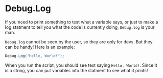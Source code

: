 # Debug.Log 

If you need to print something to test what a variable says, or just to make a log statment to tell you what the code is currently doing, `Debug.log` is your man. 

`Debug.log` cannot be seen by the user, so they are only for devs. But they can be handy! Here is an example:

``` csharp
Debug.Log("Hello, World!");
```
When you run the script, you should see text saying `Hello, World!`. Since it is a string, you can put variables into the statment to see what it prints! 

